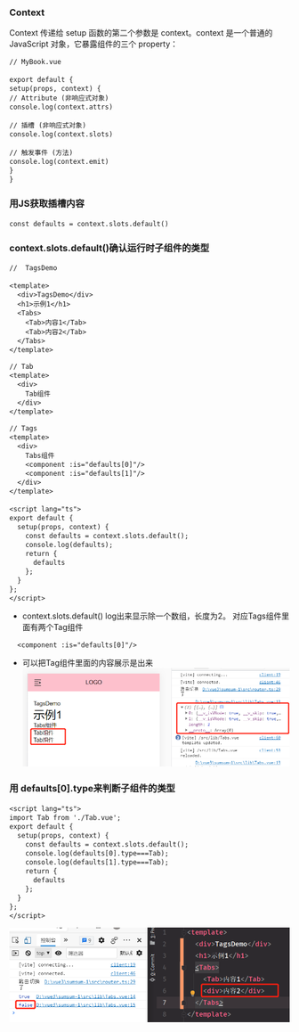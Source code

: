 ### Context

Context 传递给 setup 函数的第二个参数是 context。context 是一个普通的 JavaScript 对象，它暴露组件的三个 property：

~~~vue
// MyBook.vue

export default {
setup(props, context) {
// Attribute (非响应式对象)
console.log(context.attrs)

// 插槽 (非响应式对象)
console.log(context.slots)

// 触发事件 (方法)
console.log(context.emit)
}
}
~~~
### 用JS获取插槽内容
~~~vue
const defaults = context.slots.default()
~~~
### context.slots.default()确认运行时子组件的类型
~~~vue
//  TagsDemo

<template>
  <div>TagsDemo</div>
  <h1>示例1</h1>
  <Tabs>
    <Tab>内容1</Tab>
    <Tab>内容2</Tab>
  </Tabs>
</template>
~~~
~~~vue
// Tab
<template>
  <div>
    Tab组件
  </div>
</template>
~~~
~~~vue
// Tags
<template>
  <div>
    Tabs组件
    <component :is="defaults[0]"/>
    <component :is="defaults[1]"/>
  </div>
</template>

<script lang="ts">
export default {
  setup(props, context) {
    const defaults = context.slots.default();
    console.log(defaults);
    return {
      defaults
    };
  }
};
</script>
~~~
* context.slots.default() log出来显示除一个数组，长度为2。
对应Tags组件里面有两个Tag组件
~~~vue 
  <component :is="defaults[0]"/>
~~~
* 可以把Tag组件里面的内容展示是出来
![img_2.png](img_2.png)
  
### 用 defaults[0].type来判断子组件的类型
~~~vue
<script lang="ts">
import Tab from './Tab.vue';
export default {
  setup(props, context) {
    const defaults = context.slots.default();
    console.log(defaults[0].type===Tab);
    console.log(defaults[1].type===Tab);
    return {
      defaults
    };
  }
};
</script>
~~~
![img_3.png](img_3.png)